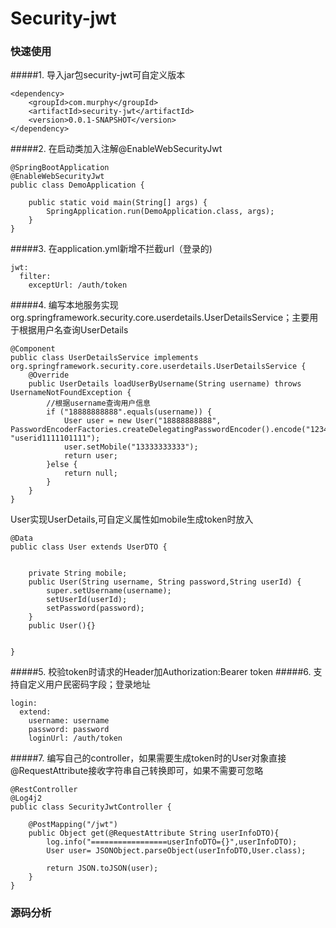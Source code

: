 # Security-jwt

### 快速使用

#####1. 导入jar包security-jwt可自定义版本
```
<dependency>
    <groupId>com.murphy</groupId>
	<artifactId>security-jwt</artifactId>
	<version>0.0.1-SNAPSHOT</version>
</dependency>
```
#####2. 在启动类加入注解@EnableWebSecurityJwt
```
@SpringBootApplication
@EnableWebSecurityJwt
public class DemoApplication {

	public static void main(String[] args) {
		SpringApplication.run(DemoApplication.class, args);
	}
}
```
#####3. 在application.yml新增不拦截url（登录的)
```
jwt:
  filter:
    exceptUrl: /auth/token
```
#####4. 编写本地服务实现org.springframework.security.core.userdetails.UserDetailsService；主要用于根据用户名查询UserDetails
```
@Component
public class UserDetailsService implements org.springframework.security.core.userdetails.UserDetailsService {
    @Override
    public UserDetails loadUserByUsername(String username) throws UsernameNotFoundException {
        //根据username查询用户信息
        if ("18888888888".equals(username)) {
            User user = new User("18888888888", PasswordEncoderFactories.createDelegatingPasswordEncoder().encode("123456"), "userid1111101111");
            user.setMobile("13333333333");
            return user;
        }else {
            return null;
        }
    }
}
```
User实现UserDetails,可自定义属性如mobile生成token时放入
```
@Data
public class User extends UserDTO {


    private String mobile;
    public User(String username, String password,String userId) {
        super.setUsername(username);
        setUserId(userId);
        setPassword(password);
    }
    public User(){}


}
```
#####5. 校验token时请求的Header加Authorization:Bearer token
#####6. 支持自定义用户民密码字段；登录地址
```
login:
  extend:
    username: username
    password: password
    loginUrl: /auth/token
```
#####7. 编写自己的controller，如果需要生成token时的User对象直接@RequestAttribute接收字符串自己转换即可，如果不需要可忽略
```
@RestController
@Log4j2
public class SecurityJwtController {

    @PostMapping("/jwt")
    public Object get(@RequestAttribute String userInfoDTO){
        log.info("=================userInfoDTO={}",userInfoDTO);
        User user= JSONObject.parseObject(userInfoDTO,User.class);

        return JSON.toJSON(user);
    }
}
```
### 源码分析

